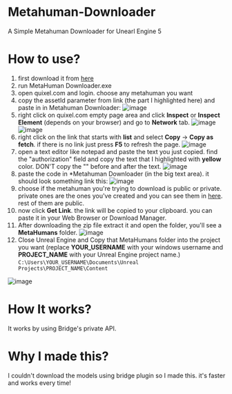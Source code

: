# Metahuman-Downloader
A Simple Metahuman Downloader for Unearl Engine 5

# How to use?
1. first download it from [here](https://github.com/l3est/Metahuman-Downloader/releases/tag/Release)
2. run MetaHuman Downloader.exe
3. open quixel.com and login. choose any metahuman you want
4. copy the assetId parameter from link (the part I highlighted here) and paste in in Metahuman Downloader: ![image](https://user-images.githubusercontent.com/8002505/233785847-4fac037f-db95-42de-a0ec-c6c9282ef2ee.png)
5. right click on quixel.com empty page area and click **Inspect** or **Inspect Element** (depends on your browser) and go to **Network** tab.
![image](https://user-images.githubusercontent.com/8002505/233786322-d6c3d656-7673-4dfe-b2b2-eb61f73ca29c.png)
![image](https://user-images.githubusercontent.com/8002505/233786345-5e82f169-7f3e-4aed-a35b-7b0dc96a76bc.png)
6. right click on the link that starts with **list** and select **Copy** -> **Copy as fetch**. if there is no link just press **F5** to refresh the page.
![image](https://user-images.githubusercontent.com/8002505/233786415-5989e4f7-e834-47f5-91d7-50b06199431e.png)
7. open a text editor like notepad and paste the text you just copied. find the "authorization" field and copy the text that I highlighted with **yellow** color. DON'T copy the "" before and after the text.
![image](https://user-images.githubusercontent.com/8002505/233786536-b931285f-c88b-4d42-b907-2c5ff1a7a3be.png)
8. paste the code in *Metahuman Downloader (in the big text area). it should look something link this:
![image](https://user-images.githubusercontent.com/8002505/233787371-32cbb268-c3ac-4f21-842b-f582872444a4.png)
9. choose if the metahuman you're trying to download is public or private. private ones are the ones you've created and you can see them in [here](https://quixel.com/megascans/metahumans?category=my_metahumans_ue5). rest of them are public.
10. now click **Get Link**. the link will be copied to your clipboard. you can paste it in your Web Browser or Download Manager.
11. After downloading the zip file extract it and open the folder, you'll see a **MetaHumans** folder.
![image](https://user-images.githubusercontent.com/8002505/233787113-66982d24-d492-413e-af5b-13431215ff6c.png)
12. Close Unreal Engine and Copy that MetaHumans folder into the project you want (replace **YOUR_USERNAME** with your windows username and **PROJECT_NAME** with your Unreal Engine project name.) `C:\Users\YOUR_USERNAME\Documents\Unreal Projects\PROJECT_NAME\Content`

![image](https://user-images.githubusercontent.com/8002505/233787475-3fced444-7ae2-4e70-ae45-35b53635d3f8.png)

# How It works?
It works by using Bridge's private API.

# Why I made this?
I couldn't download the models using bridge plugin so I made this. it's faster and works every time!
